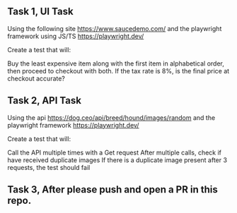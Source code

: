 
## Task 1, UI Task

 

Using the following site https://www.saucedemo.com/ and the playwright framework using JS/TS https://playwright.dev/

Create a test that will:

Buy the least expensive item along with the first item in alphabetical order, then proceed to checkout with both. If the tax rate is 8%, is the final price at checkout accurate?

## Task 2, API Task

 

Using the api https://dog.ceo/api/breed/hound/images/random and the playwright framework https://playwright.dev/

Create a test that will:

Call the API multiple times with a Get request
After multiple calls, check if have received duplicate images
If there is a duplicate image present after 3 requests, the test should fail

 

## Task 3, After please push and open a PR in this repo.
